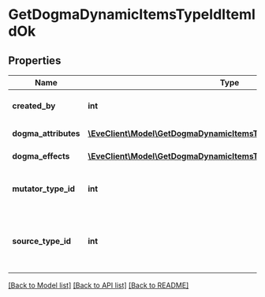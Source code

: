 # GetDogmaDynamicItemsTypeIdItemIdOk

## Properties
Name | Type | Description | Notes
------------ | ------------- | ------------- | -------------
**created_by** | **int** | The ID of the character who created the item | 
**dogma_attributes** | [**\EveClient\Model\GetDogmaDynamicItemsTypeIdItemIdDogmaAttribute[]**](GetDogmaDynamicItemsTypeIdItemIdDogmaAttribute.md) | dogma_attributes array | 
**dogma_effects** | [**\EveClient\Model\GetDogmaDynamicItemsTypeIdItemIdDogmaEffect[]**](GetDogmaDynamicItemsTypeIdItemIdDogmaEffect.md) | dogma_effects array | 
**mutator_type_id** | **int** | The type ID of the mutator used to generate the dynamic item. | 
**source_type_id** | **int** | The type ID of the source item the mutator was applied to create the dynamic item. | 

[[Back to Model list]](../README.md#documentation-for-models) [[Back to API list]](../README.md#documentation-for-api-endpoints) [[Back to README]](../README.md)


